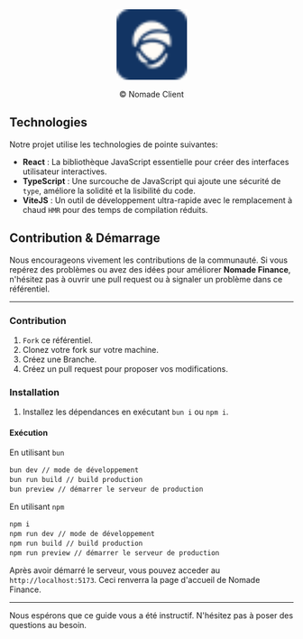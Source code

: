 <div align="center">
  <img src="./src/assets/nomade-badge.svg" width="125" height="125" alt="badge-nomade"/>
  <p align="center">&copy; Nomade Client</p>
</div>

## Technologies

Notre projet utilise les technologies de pointe suivantes:

- **React** : La bibliothèque JavaScript essentielle pour créer des interfaces utilisateur interactives.
- **TypeScript** : Une surcouche de JavaScript qui ajoute une sécurité de `type`, améliore la solidité et la lisibilité du code.
- **ViteJS** : Un outil de développement ultra-rapide avec le remplacement à chaud `HMR` pour des temps de compilation réduits.

## Contribution & Démarrage

Nous encourageons vivement les contributions de la communauté. Si vous repérez des problèmes ou avez des idées pour améliorer **Nomade Finance**, n'hésitez pas à ouvrir une pull request ou à signaler un problème dans ce référentiel.

---

### Contribution

1. `Fork` ce référentiel.
2. Clonez votre fork sur votre machine.
3. Créez une Branche.
4. Créez un pull request pour proposer vos modifications.

### Installation

1. Installez les dépendances en exécutant `bun i` ou `npm i`.

#### Exécution

En utilisant `bun`

```bash
bun dev // mode de développement
bun run build // build production
bun preview // démarrer le serveur de production
```

En utilisant `npm`

```bash
npm i
npm run dev // mode de développement
npm run build // build production
npm run preview // démarrer le serveur de production
```

Après avoir démarré le serveur, vous pouvez acceder au `http://localhost:5173`.
Ceci renverra la page d'accueil de Nomade Finance.

---

Nous espérons que ce guide vous a été instructif. N'hésitez pas à poser des questions au besoin.
